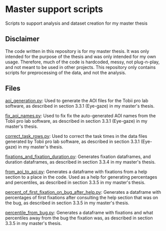 # Master support scripts

Scripts to support analysis and dataset creation for my master thesis

## Disclaimer

The code written in this repository is for my master thesis. It was only intended for the purpose of the thesis and was only intended for my own usage. Therefore, much of the code is hardcoded, messy, not plug-n-play, and not meant to be used in other projects. This repository only contains scripts for preprocessing of the data, and not the analysis.

## Files

[aoi_generation.py](./aoi_generation.py): Used to generate the AOI files for the Tobii pro lab software, as described in section 3.3.1 (Eye-gaze) in my master's thesis.

[fix_aoi_names.py](./fix_aoi_names.py): Used to fix fix the auto-generated AOI names from the Tobii pro lab software, as described in section 3.3.1 (Eye-gaze) in my master's thesis.

[correct_task_rows.py](./correct_task_rows.py): Used to correct the task times in the data files generated by Tobii pro lab software, as described in section 3.3.1 (Eye-gaze) in my master's thesis.

[fixations_and_fixation_duration.py](./fixations_and_fixation_duration.py): Generates fixation dataframes, and duration dataframes, as described in section 3.3.4 in my master's thesis.

[from_aoi_to_aoi.py](./from_aoi_to_aoi.py): Generates a dataframe with fixations from a help section to a place in the code. Used as a help for generating percentages and percentiles, as described in section 3.3.5 in my master's thesis.

[percent_of_first_fixation_on_bug_after_help.py](./percent_of_first_fixation_on_bug_after_help.py): Generates a dataframe with percentages of first fixations after consulting the help section that was on the bug, as described in section 3.3.5 in my master's thesis.

[percentile_from_bug.py](./percentile_from_bug.py): Generates a dataframe with fixations and what percentiles away from the bug the fixation was, as described in section 3.3.5 in my master's thesis.
